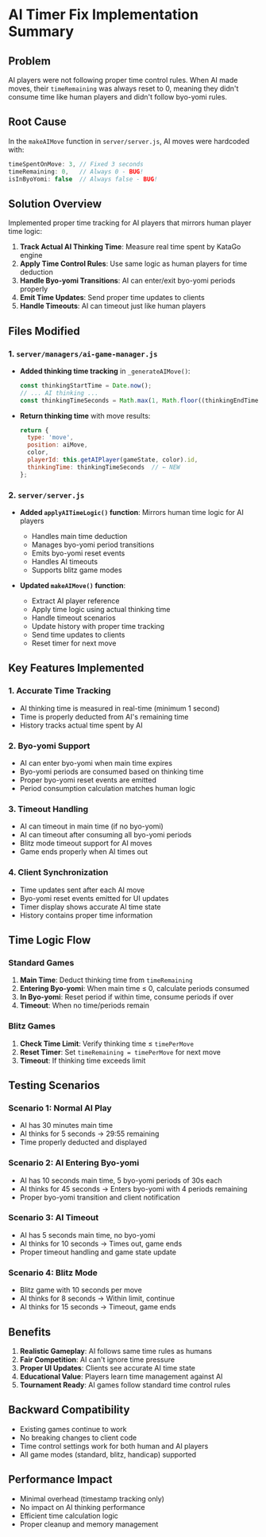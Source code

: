 # AI Timer Fix Implementation Summary

## Problem
AI players were not following proper time control rules. When AI made moves, their `timeRemaining` was always reset to 0, meaning they didn't consume time like human players and didn't follow byo-yomi rules.

## Root Cause
In the `makeAIMove` function in `server/server.js`, AI moves were hardcoded with:
```javascript
timeSpentOnMove: 3, // Fixed 3 seconds
timeRemaining: 0,   // Always 0 - BUG!
isInByoYomi: false  // Always false - BUG!
```

## Solution Overview
Implemented proper time tracking for AI players that mirrors human player time logic:

1. **Track Actual AI Thinking Time**: Measure real time spent by KataGo engine
2. **Apply Time Control Rules**: Use same logic as human players for time deduction
3. **Handle Byo-yomi Transitions**: AI can enter/exit byo-yomi periods properly
4. **Emit Time Updates**: Send proper time updates to clients
5. **Handle Timeouts**: AI can timeout just like human players

## Files Modified

### 1. `server/managers/ai-game-manager.js`
- **Added thinking time tracking** in `_generateAIMove()`:
  ```javascript
  const thinkingStartTime = Date.now();
  // ... AI thinking ...
  const thinkingTimeSeconds = Math.max(1, Math.floor((thinkingEndTime - thinkingStartTime) / 1000));
  ```
- **Return thinking time** with move results:
  ```javascript
  return {
    type: 'move',
    position: aiMove,
    color,
    playerId: this.getAIPlayer(gameState, color).id,
    thinkingTime: thinkingTimeSeconds  // ← NEW
  };
  ```

### 2. `server/server.js`
- **Added `applyAITimeLogic()` function**: Mirrors human time logic for AI players
  - Handles main time deduction
  - Manages byo-yomi period transitions
  - Emits byo-yomi reset events
  - Handles AI timeouts
  - Supports blitz game modes

- **Updated `makeAIMove()` function**:
  - Extract AI player reference
  - Apply time logic using actual thinking time
  - Handle timeout scenarios
  - Update history with proper time tracking
  - Send time updates to clients
  - Reset timer for next move

## Key Features Implemented

### 1. Accurate Time Tracking
- AI thinking time is measured in real-time (minimum 1 second)
- Time is properly deducted from AI's remaining time
- History tracks actual time spent by AI

### 2. Byo-yomi Support
- AI can enter byo-yomi when main time expires
- Byo-yomi periods are consumed based on thinking time
- Proper byo-yomi reset events are emitted
- Period consumption calculation matches human logic

### 3. Timeout Handling
- AI can timeout in main time (if no byo-yomi)
- AI can timeout after consuming all byo-yomi periods
- Blitz mode timeout support for AI moves
- Game ends properly when AI times out

### 4. Client Synchronization
- Time updates sent after each AI move
- Byo-yomi reset events emitted for UI updates
- Timer display shows accurate AI time state
- History contains proper time information

## Time Logic Flow

### Standard Games
1. **Main Time**: Deduct thinking time from `timeRemaining`
2. **Entering Byo-yomi**: When main time ≤ 0, calculate periods consumed
3. **In Byo-yomi**: Reset period if within time, consume periods if over
4. **Timeout**: When no time/periods remain

### Blitz Games
1. **Check Time Limit**: Verify thinking time ≤ `timePerMove`
2. **Reset Timer**: Set `timeRemaining = timePerMove` for next move
3. **Timeout**: If thinking time exceeds limit

## Testing Scenarios

### Scenario 1: Normal AI Play
- AI has 30 minutes main time
- AI thinks for 5 seconds → 29:55 remaining
- Time properly deducted and displayed

### Scenario 2: AI Entering Byo-yomi
- AI has 10 seconds main time, 5 byo-yomi periods of 30s each
- AI thinks for 45 seconds → Enters byo-yomi with 4 periods remaining
- Proper byo-yomi transition and client notification

### Scenario 3: AI Timeout
- AI has 5 seconds main time, no byo-yomi
- AI thinks for 10 seconds → Times out, game ends
- Proper timeout handling and game state update

### Scenario 4: Blitz Mode
- Blitz game with 10 seconds per move
- AI thinks for 8 seconds → Within limit, continue
- AI thinks for 15 seconds → Timeout, game ends

## Benefits
1. **Realistic Gameplay**: AI follows same time rules as humans
2. **Fair Competition**: AI can't ignore time pressure
3. **Proper UI Updates**: Clients see accurate AI time state
4. **Educational Value**: Players learn time management against AI
5. **Tournament Ready**: AI games follow standard time control rules

## Backward Compatibility
- Existing games continue to work
- No breaking changes to client code
- Time control settings work for both human and AI players
- All game modes (standard, blitz, handicap) supported

## Performance Impact
- Minimal overhead (timestamp tracking only)
- No impact on AI thinking performance
- Efficient time calculation logic
- Proper cleanup and memory management 